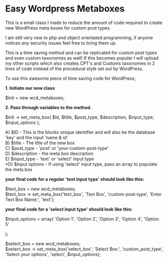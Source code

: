 Easy Wordpress Metaboxes
========================

This is a small class I made to reduce the amount of code required to create new WordPress meta boxes for custom post types. 

I am still very new to php and object orientated programming, if anyone notices any security issues feel free to bring them up.

This is a time saving method and can be replicated for custom post types and even custom taxonomies as well! If this becomes popular I will upload my other scripts which also creates CPT's and Customs taxonomies in 2 lines of code instead of the procedural style set out by WordPress.

To use this awesome piece of time saving code for WordPress;

<b>1. Initiate our new class</b>
	
$init = new wcd_metaboxes;

<b>2. Pass through variables to the method.</b>

$init -> set_meta_box( $id, $title, $post_type, $description, $input_type, $input_options  );

A) $ID - This is the blocks unique identifier and will also be the database 'key' and the input 'name & id'<br />
B) $title - The title of the new box<br />
C) $post_type - 'post' or 'your-custom-post-type'<br />
D) $description - the meta box description<br />
E) $input_type - 'text' or 'select' input type<br />
*D) $input options - If using 'select' input type, pass an array to populate the meta box<br />

<b>your final code for a regular 'text input type' should look like this:</b>

$text_box = new wcd_metaboxes;<br />
$text_box -> set_meta_box('text_box', 'Text Box', 'custom-post-type', 'Enter Text Box Name:', 'text');

<b>your final code for a 'select input type' should look like this:</b>

$input_options = array(
	'Option 1',
	'Option 2',
	'Option 3',
	'Option 4',
	'Option 5'
		
);

$select_box = new wcd_metaboxes;<br />
$select_box -> set_meta_box('select_box', 'Select Box:', 'custom_post_type', 'Select your options', 'select', $input_options);
	
	

